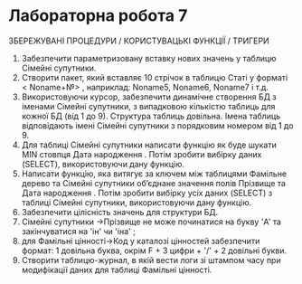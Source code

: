 # Лабораторна робота 7
ЗБЕРЕЖУВАНІ ПРОЦЕДУРИ / КОРИСТУВАЦЬКІ ФУНКЦІЇ / ТРИГЕРИ
1. Забезпечити параметризовану вставку нових значень у таблицю Сімейні супутники.
2. Створити пакет, який вставляє 10 стрічок в таблицю Статі у форматі < Noname+№> , наприклад: Noname5, Noname6, Noname7 і т.д.
3. Використовуючи курсор, забезпечити динамічне створення БД з іменами Сімейні супутники, з випадковою кількістю таблиць для кожної БД (від 1 до 9). Структура таблиць довільна. Імена таблиць відповідають імені Сімейні супутники з порядковим номером від 1 до 9.
1. Для таблиці Сімейні супутники написати функцію як буде шукати MIN стовпця Дата народження . Потім зробити вибірку даних (SELECT), використовуючи дану функцію.
2. Написати функцію, яка витягує за ключем між таблицями Фамільне дерево та Сімейні супутники об’єднане значення полів Прізвище та Дата народження . Потім зробити вибірку усіх даних (SELECT) з таблиці Сімейні супутники, використовуючи дану функцію. 
1. Забезпечити цілісність значень для структури БД.
2. Сімейні супутники →Прізвище не може починатися на букву 'A' та закінчуватися на 'ін' чи 'іна' ; 
3. для Фамільні цінності→Код у каталозі цінностей забезпечити формат:  1 довільна буква, окрім F  + 3 цифри + '/' + 2 довільні букви.
4. Створити таблицю-журнал, в якій вести логи зі штампом часу при модифікації даних для таблиці Фамільні цінності.
